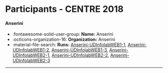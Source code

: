 # Participants - CENTRE 2018 

#### Anserini
 - :fontawesome-solid-user-group: **Name:** Anserini
 - :octicons-organization-16: **Organization:** Anserini
 - :material-file-search: **Runs:** [Anserini-UDInfolabWEB1-1](./runs.md#anserini-udinfolabweb1-1), [Anserini-UDInfolabWEB1-2](./runs.md#anserini-udinfolabweb1-2), [Anserini-UDInfolabWEB1-3](./runs.md#anserini-udinfolabweb1-3), [Anserini-UDInfolabWEB2-1](./runs.md#anserini-udinfolabweb2-1), [Anserini-UDInfolabWEB2-2](./runs.md#anserini-udinfolabweb2-2), [Anserini-UDInfolabWEB2-3](./runs.md#anserini-udinfolabweb2-3)

---
